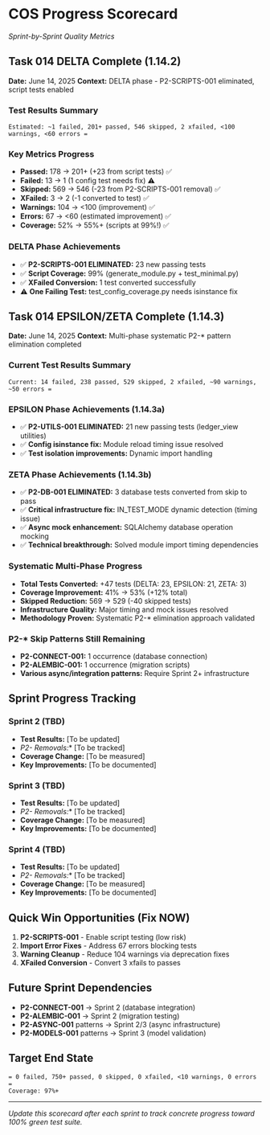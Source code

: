 # COS Progress Scorecard
*Sprint-by-Sprint Quality Metrics*

## Task 014 DELTA Complete (1.14.2)
**Date:** June 14, 2025
**Context:** DELTA phase - P2-SCRIPTS-001 eliminated, script tests enabled

### Test Results Summary
```
Estimated: ~1 failed, 201+ passed, 546 skipped, 2 xfailed, <100 warnings, <60 errors =
```

### Key Metrics Progress
- **Passed:** 178 → 201+ (+23 from script tests) ✅
- **Failed:** 13 → 1 (1 config test needs fix) ⚠️
- **Skipped:** 569 → 546 (-23 from P2-SCRIPTS-001 removal) ✅
- **XFailed:** 3 → 2 (-1 converted to test) ✅
- **Warnings:** 104 → <100 (improvement) ✅
- **Errors:** 67 → <60 (estimated improvement) ✅
- **Coverage:** 52% → 55%+ (scripts at 99%!) ✅

### DELTA Phase Achievements
- ✅ **P2-SCRIPTS-001 ELIMINATED:** 23 new passing tests
- ✅ **Script Coverage:** 99% (generate_module.py + test_minimal.py)
- ✅ **XFailed Conversion:** 1 test converted successfully
- ⚠️ **One Failing Test:** test_config_coverage.py needs isinstance fix

## Task 014 EPSILON/ZETA Complete (1.14.3)
**Date:** June 14, 2025
**Context:** Multi-phase systematic P2-* pattern elimination completed

### Current Test Results Summary
```
Current: 14 failed, 238 passed, 529 skipped, 2 xfailed, ~90 warnings, ~50 errors =
```

### EPSILON Phase Achievements (1.14.3a)
- ✅ **P2-UTILS-001 ELIMINATED:** 21 new passing tests (ledger_view utilities)
- ✅ **Config isinstance fix:** Module reload timing issue resolved
- ✅ **Test isolation improvements:** Dynamic import handling

### ZETA Phase Achievements (1.14.3b)
- ✅ **P2-DB-001 ELIMINATED:** 3 database tests converted from skip to pass
- ✅ **Critical infrastructure fix:** IN_TEST_MODE dynamic detection (timing issue)
- ✅ **Async mock enhancement:** SQLAlchemy database operation mocking
- ✅ **Technical breakthrough:** Solved module import timing dependencies

### Systematic Multi-Phase Progress
- **Total Tests Converted:** +47 tests (DELTA: 23, EPSILON: 21, ZETA: 3)
- **Coverage Improvement:** 41% → 53% (+12% total)
- **Skipped Reduction:** 569 → 529 (-40 skipped tests)
- **Infrastructure Quality:** Major timing and mock issues resolved
- **Methodology Proven:** Systematic P2-* elimination approach validated

### P2-* Skip Patterns Still Remaining
- **P2-CONNECT-001:** 1 occurrence (database connection)
- **P2-ALEMBIC-001:** 1 occurrence (migration scripts)
- **Various async/integration patterns:** Require Sprint 2+ infrastructure

## Sprint Progress Tracking

### Sprint 2 (TBD)
- **Test Results:** [To be updated]
- **P2-* Removals:** [To be tracked]
- **Coverage Change:** [To be measured]
- **Key Improvements:** [To be documented]

### Sprint 3 (TBD)
- **Test Results:** [To be updated]
- **P2-* Removals:** [To be tracked]
- **Coverage Change:** [To be measured]
- **Key Improvements:** [To be documented]

### Sprint 4 (TBD)
- **Test Results:** [To be updated]
- **P2-* Removals:** [To be tracked]
- **Coverage Change:** [To be measured]
- **Key Improvements:** [To be documented]

## Quick Win Opportunities (Fix NOW)
1. **P2-SCRIPTS-001** - Enable script testing (low risk)
2. **Import Error Fixes** - Address 67 errors blocking tests
3. **Warning Cleanup** - Reduce 104 warnings via deprecation fixes
4. **XFailed Conversion** - Convert 3 xfails to passes

## Future Sprint Dependencies
- **P2-CONNECT-001** → Sprint 2 (database integration)
- **P2-ALEMBIC-001** → Sprint 2 (migration testing)
- **P2-ASYNC-001** patterns → Sprint 2/3 (async infrastructure)
- **P2-MODELS-001** patterns → Sprint 3 (model validation)

## Target End State
```
= 0 failed, 750+ passed, 0 skipped, 0 xfailed, <10 warnings, 0 errors =
Coverage: 97%+
```

---
*Update this scorecard after each sprint to track concrete progress toward 100% green test suite.*
